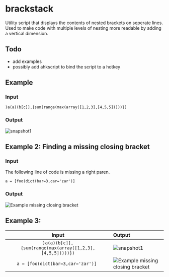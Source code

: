 # brackstack
Utility script that displays the contents of nested brackets on seperate lines. Used to make code with multiple levels of nesting more readable by adding a vertical dimension.

## Todo

* add examples
* possibly add ahkscript to bind the script to a hotkey

## Example


### Input

    )a(a)(b[c]],{sum(range(max(array([1,2,3],[4,5,5]))))})

### Output

![snapshot1](http://i.imgur.com/kWkJ1Yt.png)

## Example 2: Finding a missing closing bracket

### Input

The following line of code is missing a right paren. 

    a = [foo(dict(bar=3,car='zar')]

### Output

![Example missing closing bracket](http://i.imgur.com/LpaCWNF.png)

## Example 3: 

| Input | Output |
|:-----:|:-------|
| ``` )a(a)(b[c]],{sum(range(max(array([1,2,3],[4,5,5]))))}) ```| ![snapshot1](http://i.imgur.com/kWkJ1Yt.png) |
| ```a = [foo(dict(bar=3,car='zar')] ``` | ![Example missing closing bracket](http://i.imgur.com/LpaCWNF.png)  |
